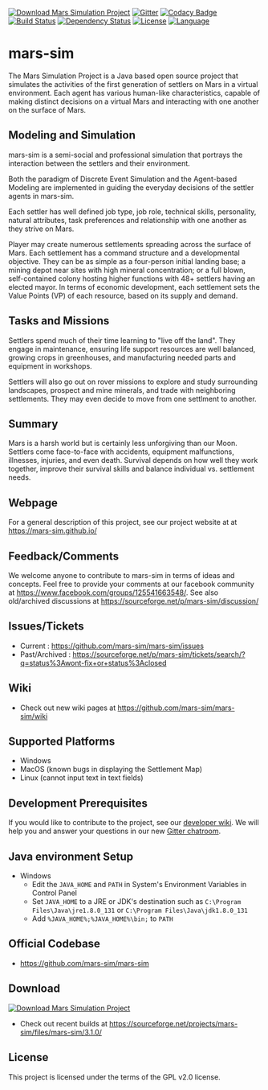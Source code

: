 [![Download Mars Simulation Project](https://img.shields.io/sourceforge/dm/mars-sim.svg)](https://sourceforge.net/projects/mars-sim/files/latest/download)
[![Gitter](https://badges.gitter.im/mokun/mars-sim.svg)](https://gitter.im/mokun/mars-sim?utm_source=badge&utm_medium=badge&utm_campaign=pr-badge)
[![Codacy Badge](https://api.codacy.com/project/badge/Grade/dee6a80651fe420b85adf22c4ca79574)](https://www.codacy.com/app/mokun/mars-sim?utm_source=github.com&amp;utm_medium=referral&amp;utm_content=mars-sim/mars-sim&amp;utm_campaign=Badge_Grade)
[![Build Status](https://travis-ci.org/mars-sim/mars-sim.svg?branch=master)](https://travis-ci.org/mars-sim/mars-sim)
[![Dependency Status](https://www.versioneye.com/user/projects/9ffb7e9ead4f58524bc9/badge.svg?style=flat)](https://www.versioneye.com/user/projects/5936417e98442b00398eb873?child=summary#dialog_dependency_badge)
[![License](https://img.shields.io/badge/license-GPL%203.0-blue.svg)](http://www.gnu.org/licenses/gpl-3.0.html)
[![Language](http://img.shields.io/badge/language-java-brightgreen.svg)](https://www.java.com/)

# mars-sim
The Mars Simulation Project is a Java based open source project that simulates the activities of the first generation of settlers on Mars in a virtual environment. Each agent has various human-like characteristics, capable of making distinct decisions on a virtual Mars and interacting with one another on the surface of Mars.


## Modeling and Simulation
mars-sim is a semi-social and professional simulation that portrays the interaction between the settlers and their environment. 

Both the paradigm of Discrete Event Simulation and the Agent-based Modeling are implemented in guiding the everyday decisions of the settler agents in mars-sim.

Each settler has well defined job type, job role, technical skills, personality, natural attributes, task preferences and relationship with one another as they strive on Mars. 

Player may create numerous settlements spreading across the surface of Mars. Each settlement has a command structure and a developmental objective. They can be as simple as a four-person initial landing base; a mining depot near sites with high mineral concentration; or a full blown, self-contained colony hosting higher functions with 48+ settlers having an elected mayor. In terms of economic development, each settlement sets the Value Points (VP) of each resource, based on its supply and demand.


## Tasks and Missions
Settlers spend much of their time learning to "live off the land". They engage in maintenance, ensuring life support resources are well balanced, growing crops in greenhouses, and manufacturing needed parts and equipment in workshops.

Settlers will also go out on rover missions to explore and study surrounding landscapes, prospect and mine minerals, and trade with neighboring settlements. They may even decide to move from one settlment to another.


## Summary
Mars is a harsh world but is certainly less unforgiving than our Moon. Settlers come face-to-face with accidents, equipment malfunctions, illnesses, injuries, and even death. Survival depends on how well they work together, improve their survival skills and balance individual vs. settlement needs.


## Webpage
For a general description of this project, see our project website at at https://mars-sim.github.io/


## Feedback/Comments
We welcome anyone to contribute to mars-sim in terms of ideas and concepts. Feel free to provide your comments at our facebook community at https://www.facebook.com/groups/125541663548/. See also old/archived discussions at https://sourceforge.net/p/mars-sim/discussion/


## Issues/Tickets
* Current : https://github.com/mars-sim/mars-sim/issues
* Past/Archived : https://sourceforge.net/p/mars-sim/tickets/search/?q=status%3Awont-fix+or+status%3Aclosed


## Wiki
* Check out new wiki pages at https://github.com/mars-sim/mars-sim/wiki


## Supported Platforms
* Windows
* MacOS (known bugs in displaying the Settlement Map)
* Linux (cannot input text in text fields)


## Development Prerequisites
If you would like to contribute to the project, see our [developer wiki](https://github.com/mars-sim/mars-sim/wiki/Development-Environment). We will help you and answer your questions in our new [Gitter chatroom](https://gitter.im/mokun/mars-sim). 


## Java environment Setup
* Windows
  - Edit the `JAVA_HOME` and `PATH` in System's Environment Variables in Control Panel 
  - Set `JAVA_HOME` to a JRE or JDK's destination such as `C:\Program Files\Java\jre1.8.0_131` or `C:\Program Files\Java\jdk1.8.0_131`
  - Add `%JAVA_HOME%;%JAVA_HOME%\bin;` to `PATH`          


## Official Codebase
* https://github.com/mars-sim/mars-sim


## Download 
[![Download Mars Simulation Project](https://a.fsdn.com/con/app/sf-download-button)](https://sourceforge.net/projects/mars-sim/files/latest/download)
* Check out recent builds at https://sourceforge.net/projects/mars-sim/files/mars-sim/3.1.0/


## License
This project is licensed under the terms of the GPL v2.0 license.
